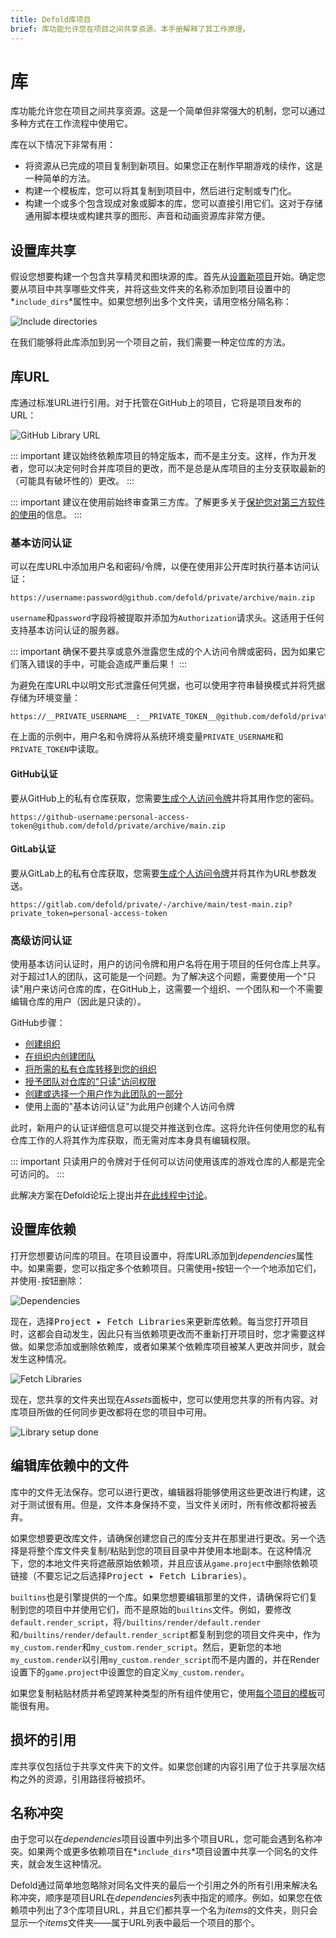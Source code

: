 ```yaml
---
title: Defold库项目
brief: 库功能允许您在项目之间共享资源。本手册解释了其工作原理。
---
```


# 库

库功能允许您在项目之间共享资源。这是一个简单但非常强大的机制，您可以通过多种方式在工作流程中使用它。

库在以下情况下非常有用：

* 将资源从已完成的项目复制到新项目。如果您正在制作早期游戏的续作，这是一种简单的方法。
* 构建一个模板库，您可以将其复制到项目中，然后进行定制或专门化。
* 构建一个或多个包含现成对象或脚本的库，您可以直接引用它们。这对于存储通用脚本模块或构建共享的图形、声音和动画资源库非常方便。

## 设置库共享

假设您想要构建一个包含共享精灵和图块源的库。首先从[设置新项目](/manuals/project-setup/)开始。确定您要从项目中共享哪些文件夹，并将这些文件夹的名称添加到项目设置中的*`include_dirs`*属性中。如果您想列出多个文件夹，请用空格分隔名称：

![Include directories](images/libraries/libraries_include_dirs.png)

在我们能够将此库添加到另一个项目之前，我们需要一种定位库的方法。

## 库URL

库通过标准URL进行引用。对于托管在GitHub上的项目，它将是项目发布的URL：

![GitHub Library URL](images/libraries/libraries_library_url_github.png)

::: important
建议始终依赖库项目的特定版本，而不是主分支。这样，作为开发者，您可以决定何时合并库项目的更改，而不是总是从库项目的主分支获取最新的（可能具有破坏性的）更改。
:::

::: important
建议在使用前始终审查第三方库。了解更多关于[保护您对第三方软件的使用](https://defold.com/manuals/application-security/#securing-your-use-of-third-party-software)的信息。
:::

### 基本访问认证

可以在库URL中添加用户名和密码/令牌，以便在使用非公开库时执行基本访问认证：

```
https://username:password@github.com/defold/private/archive/main.zip
```

`username`和`password`字段将被提取并添加为`Authorization`请求头。这适用于任何支持基本访问认证的服务器。

::: important
确保不要共享或意外泄露您生成的个人访问令牌或密码，因为如果它们落入错误的手中，可能会造成严重后果！
:::

为避免在库URL中以明文形式泄露任何凭据，也可以使用字符串替换模式并将凭据存储为环境变量：

```
https://__PRIVATE_USERNAME__:__PRIVATE_TOKEN__@github.com/defold/private/archive/main.zip
```

在上面的示例中，用户名和令牌将从系统环境变量`PRIVATE_USERNAME`和`PRIVATE_TOKEN`中读取。

#### GitHub认证

要从GitHub上的私有仓库获取，您需要[生成个人访问令牌](https://docs.github.com/en/free-pro-team@latest/github/authenticating-to-github/creating-a-personal-access-token)并将其用作您的密码。

```
https://github-username:personal-access-token@github.com/defold/private/archive/main.zip
```

#### GitLab认证

要从GitLab上的私有仓库获取，您需要[生成个人访问令牌](https://docs.gitlab.com/ee/security/token_overview.html)并将其作为URL参数发送。

```
https://gitlab.com/defold/private/-/archive/main/test-main.zip?private_token=personal-access-token
```

### 高级访问认证

使用基本访问认证时，用户的访问令牌和用户名将在用于项目的任何仓库上共享。对于超过1人的团队，这可能是一个问题。为了解决这个问题，需要使用一个"只读"用户来访问仓库的库，在GitHub上，这需要一个组织、一个团队和一个不需要编辑仓库的用户（因此是只读的）。

GitHub步骤：
* [创建组织](https://docs.github.com/en/github/setting-up-and-managing-organizations-and-teams/creating-a-new-organization-from-scratch)
* [在组织内创建团队](https://docs.github.com/en/github/setting-up-and-managing-organizations-and-teams/creating-a-team)
* [将所需的私有仓库转移到您的组织](https://docs.github.com/en/github/administering-a-repository/transferring-a-repository)
* [授予团队对仓库的"只读"访问权限](https://docs.github.com/en/github/setting-up-and-managing-organizations-and-teams/managing-team-access-to-an-organization-repository)
* [创建或选择一个用户作为此团队的一部分](https://docs.github.com/en/github/setting-up-and-managing-organizations-and-teams/organizing-members-into-teams)
* 使用上面的"基本访问认证"为此用户创建个人访问令牌

此时，新用户的认证详细信息可以提交并推送到仓库。这将允许任何使用您的私有仓库工作的人将其作为库获取，而无需对库本身具有编辑权限。

::: important
只读用户的令牌对于任何可以访问使用该库的游戏仓库的人都是完全可访问的。
:::

此解决方案在Defold论坛上提出并[在此线程中讨论](https://forum.defold.com/t/private-github-for-library-solved/67240)。

## 设置库依赖

打开您想要访问库的项目。在项目设置中，将库URL添加到*dependencies*属性中。如果需要，您可以指定多个依赖项目。只需使用`+`按钮一个一个地添加它们，并使用`-`按钮删除：

![Dependencies](images/libraries/libraries_dependencies.png)

现在，选择<kbd>Project ▸ Fetch Libraries</kbd>来更新库依赖。每当您打开项目时，这都会自动发生，因此只有当依赖项更改而不重新打开项目时，您才需要这样做。如果您添加或删除依赖库，或者如果某个依赖库项目被某人更改并同步，就会发生这种情况。

![Fetch Libraries](images/libraries/libraries_fetch_libraries.png)

现在，您共享的文件夹出现在*Assets*面板中，您可以使用您共享的所有内容。对库项目所做的任何同步更改都将在您的项目中可用。

![Library setup done](images/libraries/libraries_done.png)

## 编辑库依赖中的文件

库中的文件无法保存。您可以进行更改，编辑器将能够使用这些更改进行构建，这对于测试很有用。但是，文件本身保持不变，当文件关闭时，所有修改都将被丢弃。

如果您想要更改库文件，请确保创建您自己的库分支并在那里进行更改。另一个选择是将整个库文件夹复制/粘贴到您的项目目录中并使用本地副本。在这种情况下，您的本地文件夹将遮蔽原始依赖项，并且应该从`game.project`中删除依赖项链接（不要忘记之后选择<kbd>Project ▸ Fetch Libraries</kbd>）。

`builtins`也是引擎提供的一个库。如果您想要编辑那里的文件，请确保将它们复制到您的项目中并使用它们，而不是原始的`builtins`文件。例如，要修改`default.render_script`，将`/builtins/render/default.render`和`/builtins/render/default.render_script`都复制到您的项目文件夹中，作为`my_custom.render`和`my_custom.render_script`。然后，更新您的本地`my_custom.render`以引用`my_custom.render_script`而不是内置的，并在Render设置下的`game.project`中设置您的自定义`my_custom.render`。

如果您复制粘贴材质并希望跨某种类型的所有组件使用它，使用[每个项目的模板](/manuals/editor/#creating-new-project-files)可能很有用。

## 损坏的引用

库共享仅包括位于共享文件夹下的文件。如果您创建的内容引用了位于共享层次结构之外的资源，引用路径将被损坏。

## 名称冲突

由于您可以在*dependencies*项目设置中列出多个项目URL，您可能会遇到名称冲突。如果两个或更多依赖项目在*`include_dirs`*项目设置中共享一个同名的文件夹，就会发生这种情况。

Defold通过简单地忽略除对同名文件夹的最后一个引用之外的所有引用来解决名称冲突，顺序是项目URL在*dependencies*列表中指定的顺序。例如，如果您在依赖项中列出了3个库项目URL，并且它们都共享一个名为*items*的文件夹，则只会显示一个*items*文件夹——属于URL列表中最后一个项目的那个。
